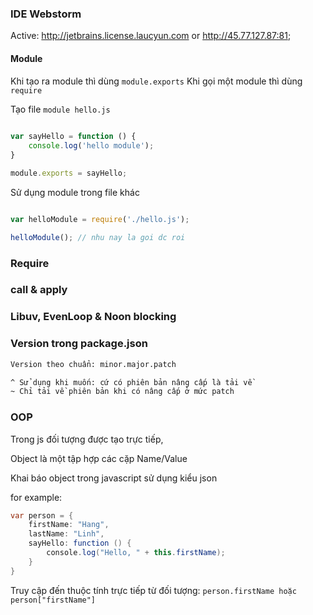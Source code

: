 ### IDE Webstorm
Active: http://jetbrains.license.laucyun.com or http://45.77.127.87:81;


#### Module 

Khi tạo ra module thì dùng ```module.exports```
Khi gọi một module thì dùng ```require```

Tạo file ```module hello.js```

```javascript
	
var sayHello = function () {
	console.log('hello module');
}

module.exports = sayHello;
```

Sử dụng module trong file khác

```javascript

var helloModule = require('./hello.js');

helloModule(); // nhu nay la goi dc roi

```


### Require


### call & apply


### Libuv, EvenLoop & Noon blocking


### Version trong package.json

```html
Version theo chuẩn: minor.major.patch

^ Sử dụng khi muốn: cứ có phiên bản nâng cấp là tải về
~ Chỉ tải về phiên bản khi có nâng cấp ở mức patch
```






### OOP


Trong js đối tượng được tạo trực tiếp,

Object là một tập hợp các cặp Name/Value

Khai báo object trong javascript sử dụng kiểu json

for example:
```java
var person = {
	firstName: "Hang",
	lastName: "Linh",
	sayHello: function () {
		console.log("Hello, " + this.firstName);
	}
}

```

Truy cập đến thuộc tính trực tiếp từ đối tượng: ```person.firstName hoặc person["firstName"]```

































